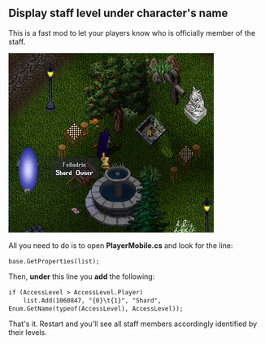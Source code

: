 ## Display staff level under character's name

This is a fast mod to let your players know who is officially member of the staff.

![[]](screenshot.png)

All you need to do is to open **PlayerMobile.cs** and look for the line:


    base.GetProperties(list);

Then, **under** this line you **add** the following:

	if (AccessLevel > AccessLevel.Player)
	    list.Add(1060847, "{0}\t{1}", "Shard", Enum.GetName(typeof(AccessLevel), AccessLevel));     

That's it. Restart and you'll see all staff members accordingly identified by their levels.
